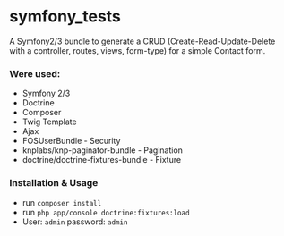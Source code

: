 symfony_tests
=============

A Symfony2/3 bundle to generate a CRUD (Create-Read-Update-Delete with a controller, routes, views, form-type) for a simple Contact form.

### Were used:

- Symfony 2/3
- Doctrine
- Composer
- Twig Template
- Ajax
- FOSUserBundle - Security
- knplabs/knp-paginator-bundle - Pagination
- doctrine/doctrine-fixtures-bundle - Fixture

### Installation & Usage

* run ``` composer install ```
* run ``` php app/console doctrine:fixtures:load ```
* User: ``` admin ``` password: ``` admin ```
